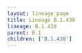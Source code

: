 ```yaml
---
layout: lineage_page
title: Lineage B.1.438
lineage: B.1.438
parent: B.1
children: ['B.1.438']
---
```

